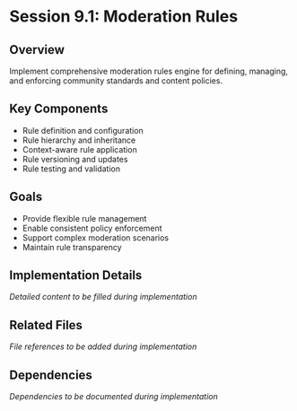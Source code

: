 # Session 9.1: Moderation Rules

## Overview
Implement comprehensive moderation rules engine for defining, managing, and enforcing community standards and content policies.

## Key Components
- Rule definition and configuration
- Rule hierarchy and inheritance
- Context-aware rule application
- Rule versioning and updates
- Rule testing and validation

## Goals
- Provide flexible rule management
- Enable consistent policy enforcement
- Support complex moderation scenarios
- Maintain rule transparency

## Implementation Details
*Detailed content to be filled during implementation*

## Related Files
*File references to be added during implementation*

## Dependencies
*Dependencies to be documented during implementation*